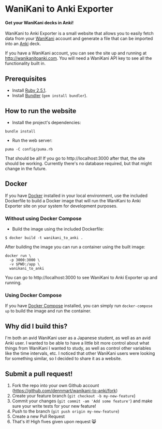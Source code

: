 # WaniKani to Anki Exporter

#### Get your WaniKani decks in Anki!

WaniKani to Anki Exporter is a small website that allows you to easily fetch data from your
[WaniKani](https://www.wanikani.com/) account and generate a file that can be imported
into an [Anki](http://ankisrs.net/) deck.

If you have a WaniKani account, you can see the site up and running at http://wanikanitoanki.com.
You will need a WaniKani API key to see all the functionality built in.

## Prerequisites

- Install [Ruby 2.5.1](https://www.ruby-lang.org/en/).
- Install [Bundler](http://bundler.io/) (`gem install bundler`).

## How to run the website

- Install the project's dependencies:

```
bundle install
```

- Run the web server:

```
puma -C config/puma.rb
```

That should be all! If you go to http://localhost:3000 after that, the site should be working.
Currently there's no database required, but that might change in the future.

## Docker

If you have [Docker](https://www.docker.com/) installed in your local environment, use the
included Dockerfile to build a Docker image that will run the WaniKani to Anki Exporter site
on your system for development purposes.

### Without using Docker Compose

- Build the image using the included Dockerfile:

```
$ docker build -t wanikani_to_anki .
```

After building the image you can run a container using the built image:

```
docker run \
  -p 3000:3000 \
  -v $PWD:/app \
  wanikani_to_anki
```

You can go to http://localhost:3000 to see WaniKani to Anki Exporter up and running.

### Using Docker Compose

If you have [Docker Compose](https://docs.docker.com/compose/) installed, you
can simply run `docker-compose up` to build the image and run the container.

## Why did I build this?

I'm both an avid WaniKani user as a Japanese student, as well as an avid Anki user. I wanted to
be able to have a little bit more control about what things from WaniKani I wanted to study, as
well as control other variables like the time intervals, etc. I noticed that other WaniKani users
were looking for something similar, so I decided to share it as a website.

## Submit a pull request!

1. Fork the repo into your own Github account (https://github.com/dennmart/wanikani-to-anki/fork)
2. Create your feature branch (`git checkout -b my-new-feature`)
3. Commit your changes (`git commit -am 'Add some feature'`) and make sure your write tests for your new feature!
4. Push to the branch (`git push origin my-new-feature`)
5. Create a new Pull Request
6. That's it! High fives given upon request :smile_cat:
